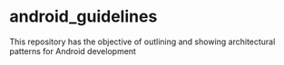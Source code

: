 # android_guidelines
This repository has the objective of outlining and showing architectural patterns for Android development
